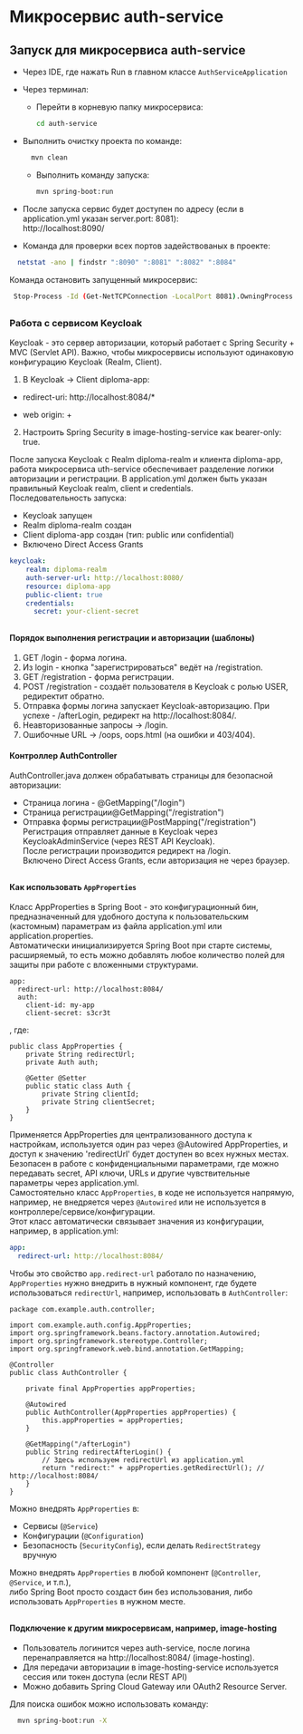 # Микросервис auth-service
## Запуск для микросервиса auth-service

- Через IDE, где нажать Run в главном классе `AuthServiceApplication`
- Через терминал:
  - Перейти в корневую папку микросервиса:
    ```bash
    cd auth-service
    ```
- Выполнить очистку проекта по команде:
  ```bash
    mvn clean
  ```
  - Выполнить команду запуска:
    ```bash    
    mvn spring-boot:run
    ```
- После запуска сервис будет доступен по адресу (если в application.yml указан server.port: 8081): <br>
http://localhost:8090/

- Команда для проверки всех портов задействованых в проекте:
```bash
  netstat -ano | findstr ":8090" ":8081" ":8082" ":8084"
  ```

Команда остановить запущенный микросервис:
  ```bash
   Stop-Process -Id (Get-NetTCPConnection -LocalPort 8081).OwningProcess -Force
  ```
##
### Работа с сервисом Keycloak
Keycloak - это сервер авторизации, который работает с Spring Security + MVC (Servlet API).
Важно, чтобы микросервисы используют одинаковую конфигурацию Keycloak (Realm, Client).

1. В Keycloak -> Client diploma-app:

- redirect-uri: http://localhost:8084/*

- web origin: +

2. Настроить Spring Security в image-hosting-service как bearer-only: true.



После запуска Keycloak с Realm diploma-realm и клиента diploma-app, <br>
работа микросервиса uth-service обеспечивает разделение логики авторизации и регистрации.
В application.yml должен быть указан правильный Keycloak realm, client и credentials. <br>
Последовательность запуска:
- Keycloak запущен
- Realm diploma-realm создан
- Client diploma-app создан (тип: public или confidential)
- Включено Direct Access Grants  

```yaml
keycloak:
    realm: diploma-realm
    auth-server-url: http://localhost:8080/
    resource: diploma-app
    public-client: true
    credentials:
      secret: your-client-secret
```
##
#### Порядок выполнения регистрации и авторизации (шаблоны)

1. GET /login - форма логина.
2. Из login - кнопка "зарегистрироваться" ведёт на /registration.
3. GET /registration - форма регистрации.
4. POST /registration - создаёт пользователя в Keycloak с ролью USER, редиректит обратно.
5. Отправка формы логина запускает Keycloak-авторизацию. При успехе - /afterLogin, редирект на http://localhost:8084/.
6. Неавторизованные запросы -> /login. 
7. Ошибочные URL -> /oops, oops.html (на ошибки и 403/404).

#### Контроллер AuthController

AuthController.java должен обрабатывать страницы для безопасной авторизации:
- Страница логина - @GetMapping("/login")          
- Страница регистрации@GetMapping("/registration")  
- Отправка формы регистрации@PostMapping("/registration") <br>
Регистрация отправляет данные в Keycloak через KeycloakAdminService (через REST API Keycloak). <br>
После регистрации производится редирект на /login. <br>
Включено Direct Access Grants, если авторизация не через браузер.

##
#### Как использовать `AppProperties`

Класс AppProperties в Spring Boot - это конфигурационный бин, предназначенный для удобного доступа к пользовательским (кастомным) параметрам из файла application.yml или application.properties. <br>
Автоматически инициализируется Spring Boot при старте системы, расширяемый, то есть можно добавлять любое количество полей для защиты при работе с вложенными структурами. <br>
```
app:
  redirect-url: http://localhost:8084/
  auth:
    client-id: my-app
    client-secret: s3cr3t

```
, где:
```
public class AppProperties {
    private String redirectUrl;
    private Auth auth;

    @Getter @Setter
    public static class Auth {
        private String clientId;
        private String clientSecret;
    }
}

```
Применяется AppProperties для централизованного доступа к настройкам, используется один раз через @Autowired AppProperties, и доступ к значению 'redirectUrl' будет доступен во всех нужных местах.
Безопасен в работе с конфиденциальными параметрами, где можно передавать secret, API ключи, URLs и другие чувствительные параметры через application.yml. <br> 
Самостоятельно класс `AppProperties`, в коде не используется напрямую, например, не внедряется через `@Autowired` или не используется в контроллере/сервисе/конфигурации. <br>
Этот класс автоматически связывает значения из конфигурации, например, в application.yml:
```yaml
app:
  redirect-url: http://localhost:8084/
```
Чтобы это свойство `app.redirect-url` работало по назначению, `AppProperties` нужно внедрить в нужный компонент, где будете использоваться `redirectUrl`, например, использовать в `AuthController`:

```
package com.example.auth.controller;

import com.example.auth.config.AppProperties;
import org.springframework.beans.factory.annotation.Autowired;
import org.springframework.stereotype.Controller;
import org.springframework.web.bind.annotation.GetMapping;

@Controller
public class AuthController {

    private final AppProperties appProperties;

    @Autowired
    public AuthController(AppProperties appProperties) {
        this.appProperties = appProperties;
    }

    @GetMapping("/afterLogin")
    public String redirectAfterLogin() {
        // Здесь используем redirectUrl из application.yml
        return "redirect:" + appProperties.getRedirectUrl(); // http://localhost:8084/
    }
}
```

Можно внедрять `AppProperties` в:
- Сервисы (`@Service`)
- Конфигурации (`@Configuration`)
- Безопасность (`SecurityConfig`), если делать `RedirectStrategy` вручную

Можно внедрять `AppProperties` в любой компонент (`@Controller`, `@Service`, и т.п.), <br> 
либо Spring Boot просто создаст бин без использования, либо использовать `AppProperties` в нужном месте.

##
#### Подключение к другим микросервисам, например, image-hosting

- Пользователь логинится через auth-service, после логина перенаправляется на http://localhost:8084/ (image-hosting).
- Для передачи авторизации в image-hosting-service используется сессия или токен доступа (если REST API)
- Можно добавить Spring Cloud Gateway или OAuth2 Resource Server.

Для поиска ошибок можно использовать команду:
  ```bash
    mvn spring-boot:run -X
  ```
